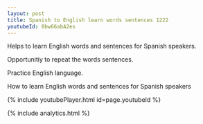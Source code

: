 ```yaml
---
layout: post
title: Spanish to English learn words sentences 1222 
youtubeId: 8bw66abA2es
---
```

 
 
Helps to learn English words and sentences for Spanish speakers.

Opportunitiy to repeat the words sentences. 

Practice English language. 
 
How to learn English words and sentences for Spanish speakers 
 
{% include youtubePlayer.html id=page.youtubeId %}
 
 
{% include analytics.html %}